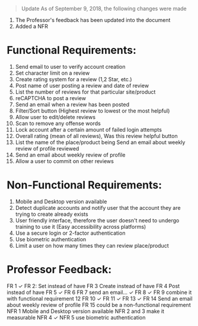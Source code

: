 >Update
As of September 9, 2018, the following changes were made
1. The Professor's feedback has been updated into the document 
2. Added a NFR 


# Functional Requirements:
1.	Send email to user to verify account creation 
2.	Set character limit on a review 
3.	Create rating system for a review (1,2 Star, etc.)  
4.	Post name of user posting a review and date of review 
5.	List the number of reviews for that particular site/product 
6.	reCAPTCHA to post a review 
7.	Send an email when a review has been posted 
8.	Filter/Sort button (Highest review to lowest or the most helpful)
9.	Allow user to edit/delete reviews 
10.	Scan to remove any offense words
11.	Lock account after a certain amount of failed login attempts
12.	Overall rating (mean of all reviews), Was this review helpful button
13.	List the name of the place/product being Send an email about weekly review of profile  reviewed
14.	Send an email about weekly review of profile 
15.	Allow a user to commit on other reviews 

# Non-Functional Requirements:
1.	Mobile and Desktop version available 
2.	Detect duplicate accounts and notify user that the account they are trying to create already exists 
3.	User friendly interface, therefore the user doesn't need to undergo training to use it (Easy accessibility across platforms)
4.	Use a secure login or 2-factor authentication
5.	Use biometric authentication 
6.  Limit a user on how many times they can review place/product

# Professor Feedback:
FR 1 ✓
FR 2: Set instead of have 
FR 3 Create instead of have
FR 4 Post instead of have
FR 5 ✓
FR 6
FR 7 send an email... ✓
FR 8 ✓
FR 9 combine it with functional requirement 12
FR 10 ✓
FR 11 ✓
FR 13 ✓
FR 14 Send an email about weekly review of profile 
FR 15 could be a non-functional requirement
NFR 1 Mobile and Desktop version available 
NFR 2 and 3 make it measurable
NFR 4 ✓
NFR 5 use biometric authentication 


